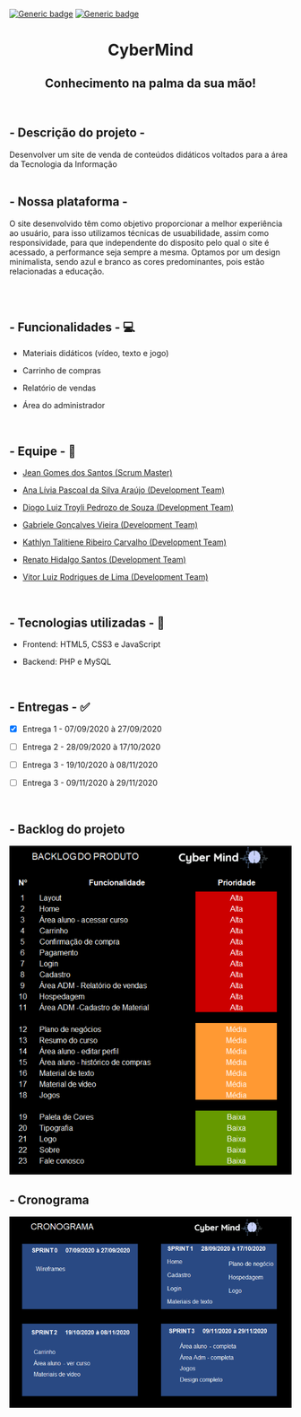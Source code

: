[![Generic badge](https://img.shields.io/badge/status_do_projeto-em_andamento-blue.svg)](https://shields.io/) 
[![Generic badge](https://img.shields.io/badge/sprint_atual-sprint_1-blue.svg)](https://shields.io/)


<h1 text align="center">CyberMind</h1>

<h2 text align="center">Conhecimento na palma da sua mão!</h2>

<br>

## - Descrição do projeto - 
Desenvolver um site de venda de conteúdos didáticos voltados para a área da Tecnologia da Informação
<br />
<br />

## - Nossa plataforma - 
O site desenvolvido têm como objetivo proporcionar a melhor experiência ao usuário, para isso utilizamos técnicas de usuabilidade, assim como responsividade, para que independente do disposito pelo qual o site é acessado, a performance seja sempre a mesma. Optamos por um design minimalista, sendo azul e branco as cores predominantes, pois estão relacionadas a educação.

<br /> 
<br />

## - Funcionalidades - :computer:
* Materiais didáticos (vídeo, texto e jogo)

* Carrinho de compras
* Relatório de vendas
* Área do administrador

<br />

## - Equipe - :woman:

* [Jean Gomes dos Santos (Scrum Master)](https://github.com/jeangomes3)

* [Ana Lívia Pascoal da Silva Araújo (Development Team)](https://github.com/arapujo/)

* [Diogo Luiz Troyli Pedrozo de Souza (Development Team)](https://github.com/diogotroyli)

* [Gabriele Gonçalves Vieira (Development Team)](https://github.com/GabrieleGVieira)

* [Kathlyn Talitiene Ribeiro Carvalho (Development Team)](https://github.com/arapujo/pi_primeiro_semestre/edit/master/README.md)

* [Renato Hidalgo Santos (Development Team)](https://github.com/renatohidalgo23)

* [Vitor Luiz Rodrigues de Lima (Development Team)](https://github.com/VilRL)

<br />

## - Tecnologias utilizadas - :vibration_mode:

* Frontend: HTML5, CSS3 e JavaScript

* Backend: PHP e MySQL

<br />

## - Entregas - :white_check_mark:

- [x] Entrega 1 - 07/09/2020 à 27/09/2020

- [ ] Entrega 2 - 28/09/2020 à 17/10/2020
- [ ] Entrega 3 - 19/10/2020 à 08/11/2020
- [ ] Entrega 3 - 09/11/2020 à 29/11/2020

<br />

## - Backlog do projeto

<img  src="SPRINT 1/assets/img/backlog-cybermind.png">

## - Cronograma

<img  src="SPRINT 1/assets/img/cronograma.png">

